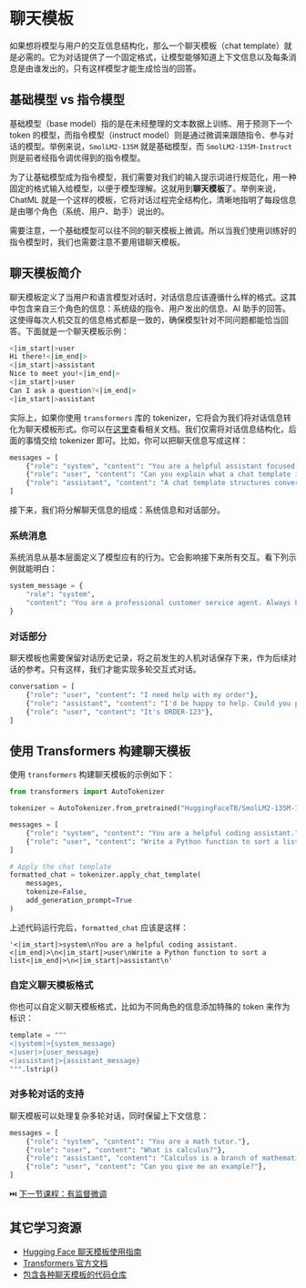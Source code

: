 # 聊天模板

如果想将模型与用户的交互信息结构化，那么一个聊天模板（chat template）就是必需的。它为对话提供了一个固定格式，让模型能够知道上下文信息以及每条消息是由谁发出的，只有这样模型才能生成恰当的回答。

## 基础模型 vs 指令模型

基础模型（base model）指的是在未经整理的文本数据上训练、用于预测下一个 token 的模型，而指令模型（instruct model）则是通过微调来跟随指令、参与对话的模型。举例来说，`SmolLM2-135M` 就是基础模型，而 `SmolLM2-135M-Instruct` 则是前者经指令调优得到的指令模型。

为了让基础模型成为指令模型，我们需要对我们的输入提示词进行规范化，用一种固定的格式输入给模型，以便于模型理解。这就用到**聊天模板**了。举例来说，ChatML 就是一个这样的模板，它将对话过程完全结构化，清晰地指明了每段信息是由哪个角色（系统、用户、助手）说出的。

需要注意，一个基础模型可以往不同的聊天模板上微调。所以当我们使用训练好的指令模型时，我们也需要注意不要用错聊天模板。

## 聊天模板简介

聊天模板定义了当用户和语言模型对话时，对话信息应该遵循什么样的格式。这其中包含来自三个角色的信息：系统级的指令、用户发出的信息、AI 助手的回答。这使得每次人机交互的信息格式都是一致的，确保模型针对不同问题都能恰当回答。下面就是一个聊天模板示例：

```sh
<|im_start|>user
Hi there!<|im_end|>
<|im_start|>assistant
Nice to meet you!<|im_end|>
<|im_start|>user
Can I ask a question?<|im_end|>
<|im_start|>assistant
```

实际上，如果你使用 `transformers` 库的 tokenizer，它将会为我们将对话信息转化为聊天模板形式。你可以在[这里](https://huggingface.co/docs/transformers/en/chat_templating#how-do-i-use-chat-templates)查看相关文档。我们仅需将对话信息结构化，后面的事情交给 tokenizer 即可。比如，你可以把聊天信息写成这样：

```python
messages = [
    {"role": "system", "content": "You are a helpful assistant focused on technical topics."},
    {"role": "user", "content": "Can you explain what a chat template is?"},
    {"role": "assistant", "content": "A chat template structures conversations between users and AI models..."}
]
```

接下来，我们将分解聊天信息的组成：系统信息和对话部分。

### 系统消息

系统消息从基本层面定义了模型应有的行为。它会影响接下来所有交互。看下列示例就能明白：

```python
system_message = {
    "role": "system",
    "content": "You are a professional customer service agent. Always be polite, clear, and helpful."
}
```

### 对话部分

聊天模板也需要保留对话历史记录，将之前发生的人机对话保存下来，作为后续对话的参考。只有这样，我们才能实现多轮交互式对话。

```python
conversation = [
    {"role": "user", "content": "I need help with my order"},
    {"role": "assistant", "content": "I'd be happy to help. Could you provide your order number?"},
    {"role": "user", "content": "It's ORDER-123"},
]
```

## 使用 Transformers 构建聊天模板 

使用 `transformers` 构建聊天模板的示例如下： 

```python
from transformers import AutoTokenizer

tokenizer = AutoTokenizer.from_pretrained("HuggingFaceTB/SmolLM2-135M-Instruct")

messages = [
    {"role": "system", "content": "You are a helpful coding assistant."},
    {"role": "user", "content": "Write a Python function to sort a list"},
]

# Apply the chat template
formatted_chat = tokenizer.apply_chat_template(
    messages,
    tokenize=False,
    add_generation_prompt=True
)
```

上述代码运行完后，`formatted_chat` 应该是这样：
```
'<|im_start|>system\nYou are a helpful coding assistant.<|im_end|>\n<|im_start|>user\nWrite a Python function to sort a list<|im_end|>\n<|im_start|>assistant\n'
```

### 自定义聊天模板格式

你也可以自定义聊天模板格式，比如为不同角色的信息添加特殊的 token 来作为标识：

```python
template = """
<|system|>{system_message}
<|user|>{user_message}
<|assistant|>{assistant_message}
""".lstrip()
```

### 对多轮对话的支持

聊天模板可以处理复杂多轮对话，同时保留上下文信息：

```python
messages = [
    {"role": "system", "content": "You are a math tutor."},
    {"role": "user", "content": "What is calculus?"},
    {"role": "assistant", "content": "Calculus is a branch of mathematics..."},
    {"role": "user", "content": "Can you give me an example?"},
]
```

⏭️ [下一节课程：有监督微调](./supervised_fine_tuning.md)

## 其它学习资源

- [Hugging Face 聊天模板使用指南](https://huggingface.co/docs/transformers/main/en/chat_templating)
- [Transformers 官方文档](https://huggingface.co/docs/transformers)
- [包含各种聊天模板的代码仓库](https://github.com/chujiezheng/chat_templates) 

